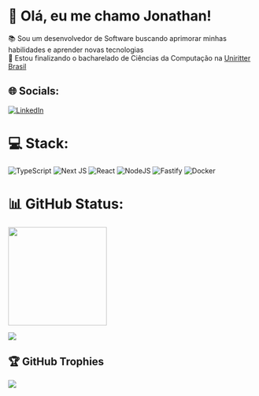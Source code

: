 


# 💫 Olá, eu me chamo Jonathan!
📚 Sou um desenvolvedor de Software buscando aprimorar minhas habilidades e aprender novas tecnologias <br>
🏫 Estou finalizando o bacharelado de Ciências da Computação na  [Uniritter Brasil](https://www.uniritter.edu.br/)<br>
<!-- 🚀 Alguns de meus projetos atuais - [**Portfólio**](http://github.com/JonathanMotta44) -->


## 🌐 Socials:
[![LinkedIn](https://img.shields.io/badge/linkedin-%230077B5.svg?style=for-the-badge&logo=linkedin&logoColor=white)](https://linkedin.com/in/JonathanMotta4)
# 💻 Stack:
![TypeScript](https://img.shields.io/badge/typescript-%23007ACC.svg?style=for-the-badge&logo=typescript&logoColor=white)
![Next JS](https://img.shields.io/badge/Next-black?style=for-the-badge&logo=next.js&logoColor=white)
![React](https://img.shields.io/badge/react-%2320232a.svg?style=for-the-badge&logo=react&logoColor=%2361DAFB)
![NodeJS](https://img.shields.io/badge/node.js-6DA55F?style=for-the-badge&logo=node.js&logoColor=white) 
![Fastify](https://img.shields.io/badge/fastify-%23000000.svg?style=for-the-badge&logo=fastify&logoColor=white) 
![Docker](https://img.shields.io/badge/docker-%230db7ed.svg?style=for-the-badge&logo=docker&logoColor=white) 

# 📊 GitHub Status:

<span>
  <img height=200 align="center" src="https://github-readme-stats.vercel.app/api?username=JonathanMotta4&theme=catppuccin_mocha&hide_border=false&include_all_commits=true&count_private=true&layout=compact" />
</span>
<!-- 
<span>
  <img height=200 align="center" src="https://github-readme-streak-stats.herokuapp.com/?user=JonathanMotta4&theme=catppuccin_mocha&hide_border=false" />
</span>
-->

![](https://github-readme-stats.vercel.app/api/top-langs?username=JonathanMotta4&theme=catppuccin_mocha&layout=compact&langs_count=4&card_width=320)


## 🏆 GitHub Trophies
![](https://github-profile-trophy.vercel.app/?username=JonathanMotta4&theme=catppuccin_mocha&no-frame=true&no-bg=true&margin-w=4)


